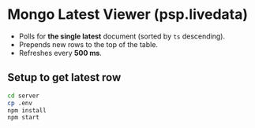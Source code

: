 # Mongo Latest Viewer (psp.livedata)

- Polls for **the single latest** document (sorted by `ts` descending).
- Prepends new rows to the top of the table.
- Refreshes every **500 ms**.

## Setup to get latest row

```bash
cd server
cp .env
npm install
npm start